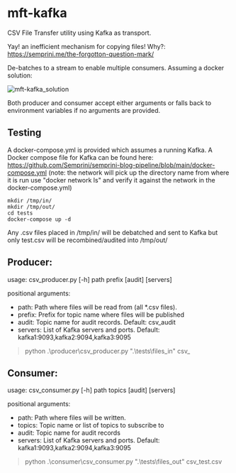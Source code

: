# mft-kafka
CSV File Transfer utility using Kafka as transport. 

Yay! an inefficient mechanism for copying files! Why?: https://semprini.me/the-forgotton-question-mark/

De-batches to a stream to enable multiple consumers. Assuming a docker solution:

![mft-kafka_solution](https://user-images.githubusercontent.com/298725/170679008-eea98812-7cd1-4b04-be8c-3cadf3853376.svg)

Both producer and consumer accept either arguments or falls back to environment variables if no arguments are provided.

## Testing
A docker-compose.yml is provided which assumes a running Kafka. A Docker compose file for Kafka can be found here: https://github.com/Semprini/semprini-blog-pipeline/blob/main/docker-compose.yml (note: the network will pick up the directory name from where it is run use "docker network ls" and verify it against the network in the docker-compose.yml)

 ```
mkdir /tmp/in/
mkdir /tmp/out/
cd tests
docker-compose up -d
```
Any .csv files placed in /tmp/in/ will be debatched and sent to Kafka but only test.csv will be recombined/audited into /tmp/out/

## Producer:
usage: csv_producer.py [-h] path prefix [audit] [servers]

positional arguments:

  - path:        Path where files will be read from (all *.csv files).
  - prefix:      Prefix for topic name where files will be published
  - audit:       Topic name for audit records. Default: csv_audit
  - servers:     List of Kafka servers and ports. Default: kafka1:9093,kafka2:9094,kafka3:9095

> python .\producer\csv_producer.py ".\tests\files_in\" csv_

## Consumer:
usage: csv_consumer.py [-h] path topics [audit] [servers]

positional arguments:

  - path:        Path where files will be written.
  - topics:      Topic name or list of topics to subscribe to
  - audit:       Topic name for audit records
  - servers:     List of Kafka servers and ports. Default: kafka1:9093,kafka2:9094,kafka3:9095

> python .\consumer\csv_consumer.py ".\tests\files_out\" csv_test.csv
